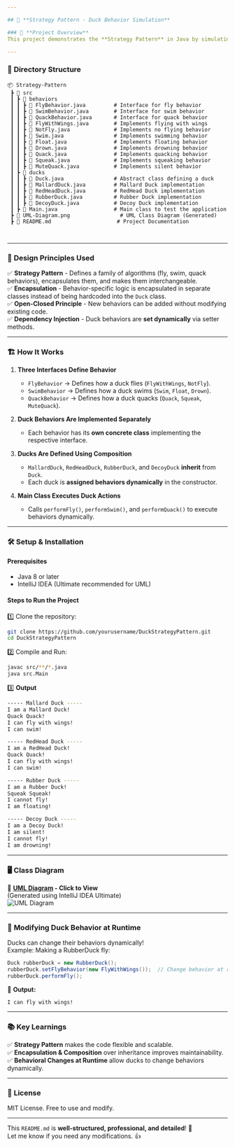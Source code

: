 ```yaml
---

## 🦆 **Strategy Pattern - Duck Behavior Simulation**

### 📌 **Project Overview**
This project demonstrates the **Strategy Pattern** in Java by simulating different duck behaviors. Instead of hardcoding behavior into the `Duck` class, **behavior is encapsulated into separate interfaces** (`FlyBehavior`, `SwimBehavior`, and `QuackBehavior`). This allows ducks to **change behaviors dynamically at runtime** without modifying existing classes.

---
```


### 📂 **Directory Structure**
```
📦 Strategy-Pattern
 ┣ 📂 src
 ┃ ┣ 📂 behaviors
 ┃ ┃ ┣ 📜 FlyBehavior.java         # Interface for fly behavior
 ┃ ┃ ┣ 📜 SwimBehavior.java        # Interface for swim behavior
 ┃ ┃ ┣ 📜 QuackBehavior.java       # Interface for quack behavior
 ┃ ┃ ┣ 📜 FlyWithWings.java        # Implements flying with wings
 ┃ ┃ ┣ 📜 NotFly.java              # Implements no flying behavior
 ┃ ┃ ┣ 📜 Swim.java                # Implements swimming behavior
 ┃ ┃ ┣ 📜 Float.java               # Implements floating behavior
 ┃ ┃ ┣ 📜 Drown.java               # Implements drowning behavior
 ┃ ┃ ┣ 📜 Quack.java               # Implements quacking behavior
 ┃ ┃ ┣ 📜 Squeak.java              # Implements squeaking behavior
 ┃ ┃ ┣ 📜 MuteQuack.java           # Implements silent behavior
 ┃ ┣ 📂 ducks
 ┃ ┃ ┣ 📜 Duck.java                # Abstract class defining a duck
 ┃ ┃ ┣ 📜 MallardDuck.java         # Mallard Duck implementation
 ┃ ┃ ┣ 📜 RedHeadDuck.java         # RedHead Duck implementation
 ┃ ┃ ┣ 📜 RubberDuck.java          # Rubber Duck implementation
 ┃ ┃ ┣ 📜 DecoyDuck.java           # Decoy Duck implementation
 ┃ ┣ 📜 Main.java                  # Main class to test the application
 ┣ 📜 UML-Diagram.png                # UML Class Diagram (Generated)
 ┣ 📜 README.md                     # Project Documentation

               
```

---

### 🎯 **Design Principles Used**
✅ **Strategy Pattern** - Defines a family of algorithms (fly, swim, quack behaviors), encapsulates them, and makes them interchangeable.  
✅ **Encapsulation** - Behavior-specific logic is encapsulated in separate classes instead of being hardcoded into the `Duck` class.  
✅ **Open-Closed Principle** - New behaviors can be added without modifying existing code.  
✅ **Dependency Injection** - Duck behaviors are **set dynamically** via setter methods.

---

### 🏗 **How It Works**
1. **Three Interfaces Define Behavior**
    - `FlyBehavior` → Defines how a duck flies (`FlyWithWings`, `NotFly`).
    - `SwimBehavior` → Defines how a duck swims (`Swim`, `Float`, `Drown`).
    - `QuackBehavior` → Defines how a duck quacks (`Quack`, `Squeak`, `MuteQuack`).

2. **Duck Behaviors Are Implemented Separately**
    - Each behavior has its **own concrete class** implementing the respective interface.

3. **Ducks Are Defined Using Composition**
    - `MallardDuck`, `RedHeadDuck`, `RubberDuck`, and `DecoyDuck` **inherit** from `Duck`.
    - Each duck is **assigned behaviors dynamically** in the constructor.

4. **Main Class Executes Duck Actions**
    - Calls `performFly()`, `performSwim()`, and `performQuack()` to execute behaviors dynamically.

---

### 🛠 **Setup & Installation**
#### **Prerequisites**
- Java 8 or later
- IntelliJ IDEA (Ultimate recommended for UML)

#### **Steps to Run the Project**
1️⃣ Clone the repository:
```bash
git clone https://github.com/yourusername/DuckStrategyPattern.git
cd DuckStrategyPattern
```
2️⃣ Compile and Run:
```bash
javac src/**/*.java
java src.Main
```
3️⃣ **Output**
```bash
----- Mallard Duck -----
I am a Mallard Duck!
Quack Quack!
I can fly with wings!
I can swim!

----- RedHead Duck -----
I am a RedHead Duck!
Quack Quack!
I can fly with wings!
I can swim!

----- Rubber Duck -----
I am a Rubber Duck!
Squeak Squeak!
I cannot fly!
I am floating!

----- Decoy Duck -----
I am a Decoy Duck!
I am silent!
I cannot fly!
I am drowning!
```

---

### 🖥 **Class Diagram**
📌 **[UML Diagram](UML-Diagram.png) - Click to View**  
(Generated using IntelliJ IDEA Ultimate)  
![UML Diagram](UML-Diagram.png)

---

### 🔄 **Modifying Duck Behavior at Runtime**
Ducks can change their behaviors dynamically!  
Example: Making a RubberDuck fly:
```java
Duck rubberDuck = new RubberDuck();
rubberDuck.setFlyBehavior(new FlyWithWings());  // Change behavior at runtime
rubberDuck.performFly();
```
📝 **Output:**
```
I can fly with wings!
```

---

### 📚 **Key Learnings**
✅ **Strategy Pattern** makes the code flexible and scalable.  
✅ **Encapsulation & Composition** over inheritance improves maintainability.  
✅ **Behavioral Changes at Runtime** allow ducks to change behaviors dynamically.

---

### 📜 **License**
MIT License. Free to use and modify.

------

This `README.md` is **well-structured, professional, and detailed**! 🚀  
Let me know if you need any modifications. 👍
